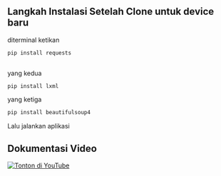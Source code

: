 ## Langkah Instalasi Setelah Clone untuk device baru

diterminal ketikan
```bash
pip install requests
 
```
yang kedua 
```bash
pip install lxml
```
yang ketiga
```bash
pip install beautifulsoup4
```

Lalu jalankan aplikasi






## Dokumentasi Video

[![Tonton di YouTube](https://img.youtube.com/vi/H0byCEWTez4/0.jpg)](https://youtu.be/H0byCEWTez4)


